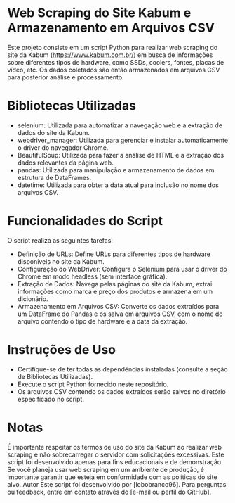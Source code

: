 # Web Scraping do Site Kabum e Armazenamento em Arquivos CSV
Este projeto consiste em um script Python para realizar web scraping do site da Kabum (https://www.kabum.com.br/) em busca de informações sobre diferentes tipos de hardware, como SSDs, coolers, fontes, placas de vídeo, etc.
Os dados coletados são então armazenados em arquivos CSV para posterior análise e processamento.

# Bibliotecas Utilizadas
- selenium: Utilizada para automatizar a navegação web e a extração de dados do site da Kabum.
- webdriver_manager: Utilizada para gerenciar e instalar automaticamente o driver do navegador Chrome.
- BeautifulSoup: Utilizada para fazer a análise de HTML e a extração dos dados relevantes da página web.
- pandas: Utilizada para manipulação e armazenamento de dados em estrutura de DataFrames.
-  datetime: Utilizada para obter a data atual para inclusão no nome dos arquivos CSV.
  
# Funcionalidades do Script
 O script realiza as seguintes tarefas:

- Definição de URLs: Define URLs para diferentes tipos de hardware disponíveis no site da Kabum.
- Configuração do WebDriver: Configura o Selenium para usar o driver do Chrome em modo headless (sem interface gráfica).
- Extração de Dados: Navega pelas páginas do site da Kabum, extrai informações como marca e preço dos produtos e armazena em um dicionário.
- Armazenamento em Arquivos CSV: Converte os dados extraídos para um DataFrame do Pandas e os salva em arquivos CSV, com o nome do arquivo contendo o tipo de hardware e a data da extração.

# Instruções de Uso
- Certifique-se de ter todas as dependências instaladas (consulte a seção de Bibliotecas Utilizadas).
- Execute o script Python fornecido neste repositório.
- Os arquivos CSV contendo os dados extraídos serão salvos no diretório especificado no script.
  
# Notas
É importante respeitar os termos de uso do site da Kabum ao realizar web scraping e não sobrecarregar o servidor com solicitações excessivas.
Este script foi desenvolvido apenas para fins educacionais e de demonstração. Se você planeja usar web scraping em um ambiente de produção, é importante garantir que esteja em conformidade com as políticas do site alvo.
Autor
Este script foi desenvolvido por [lobobranco96]. Para perguntas ou feedback, entre em contato através do [e-mail ou perfil do GitHub].
